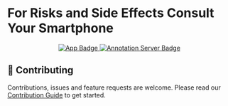 # For Risks and Side Effects Consult Your Smartphone

<p align="center">
  <a href="https://github.com/hpi-dhc/frasecys/actions/workflows/app.yml" target="_blank">
    <img src="https://github.com/hpi-dhc/frasecys/actions/workflows/app.yml/badge.svg" alt="App Badge" />
  </a>
  <a href="https://github.com/hpi-dhc/frasecys/actions/workflows/annotation-server.yml" target="_blank">
    <img src="https://github.com/hpi-dhc/frasecys/actions/workflows/annotation-server.yml/badge.svg" alt="Annotation Server Badge" />
  </a>
</p>

## 🤝 Contributing

Contributions, issues and feature requests are welcome. Please read our [Contribution Guide](CONTRIBUTING.md) to get started.
